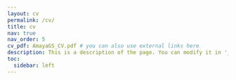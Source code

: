 ```yaml
---
layout: cv
permalink: /cv/
title: cv
nav: true
nav_order: 5
cv_pdf: AmayaGS_CV.pdf # you can also use external links here
description: This is a description of the page. You can modify it in '_pages/cv.md'. You can also change or remove the top pdf download button.
toc:
  sidebar: left
---
```

